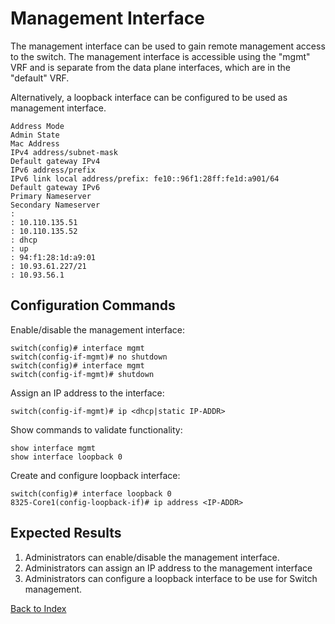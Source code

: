 # Management Interface

The management interface can be used to gain remote management access to the switch. The management interface is accessible using the "mgmt" VRF and is separate from the data plane interfaces, which are in the "default" VRF.

Alternatively, a loopback interface can be configured to be used as management interface.

```
Address Mode
Admin State
Mac Address
IPv4 address/subnet-mask
Default gateway IPv4
IPv6 address/prefix
IPv6 link local address/prefix: fe10::96f1:28ff:fe1d:a901/64
Default gateway IPv6
Primary Nameserver
Secondary Nameserver
:
: 10.110.135.51
: 10.110.135.52
: dhcp
: up
: 94:f1:28:1d:a9:01
: 10.93.61.227/21
: 10.93.56.1
```

## Configuration Commands

Enable/disable the management interface:

```text
switch(config)# interface mgmt
switch(config-if-mgmt)# no shutdown
switch(config)# interface mgmt
switch(config-if-mgmt)# shutdown
```

Assign an IP address to the interface:

```text
switch(config-if-mgmt)# ip <dhcp|static IP-ADDR>
```

Show commands to validate functionality:

```text
show interface mgmt
show interface loopback 0
```

Create and configure loopback interface:

```text
switch(config)# interface loopback 0
8325-Core1(config-loopback-if)# ip address <IP-ADDR>
```

## Expected Results

1. Administrators can enable/disable the management interface.
2. Administrators can assign an IP address to the management interface
3. Administrators can configure a loopback interface to be use for Switch management.

[Back to Index](../README.md)
